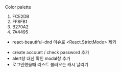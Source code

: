 Color palette
1. FCE2DB
2. FF8FB1
3. B270A2
4. 7A4495


* react-beautiful-dnd 이슈로 <React.StrictMode> 제외

- create account / check password 추가
- alert창 대신 확인 modal창 추가
- 로그인했을때 리스트 불러오는 캐시 날리기